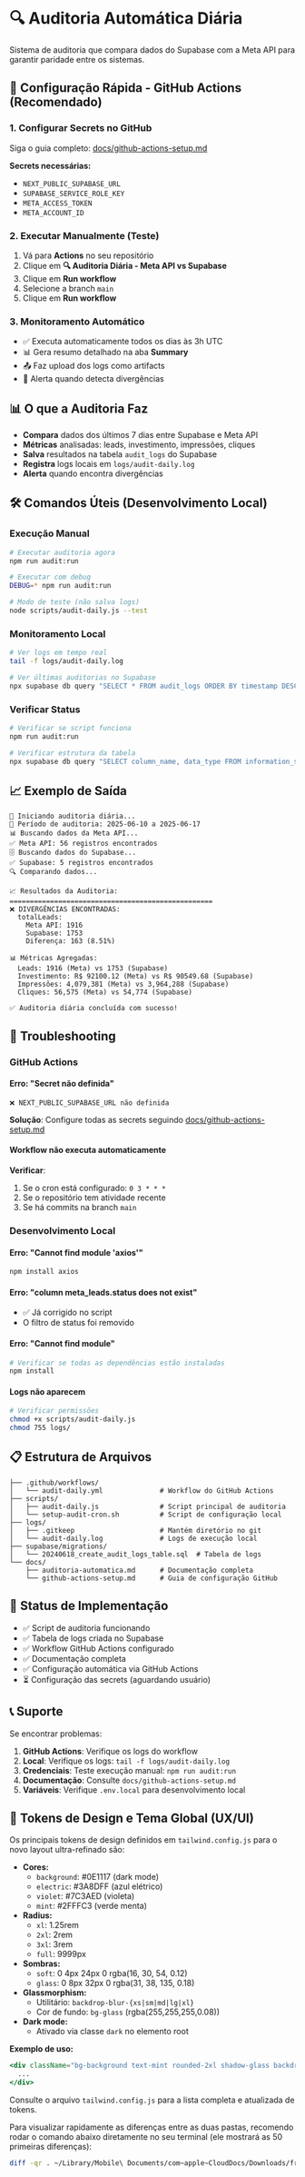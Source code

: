 # 🔍 Auditoria Automática Diária

Sistema de auditoria que compara dados do Supabase com a Meta API para garantir paridade entre os sistemas.

## 🚀 Configuração Rápida - GitHub Actions (Recomendado)

### 1. Configurar Secrets no GitHub
Siga o guia completo: [docs/github-actions-setup.md](docs/github-actions-setup.md)

**Secrets necessárias:**
- `NEXT_PUBLIC_SUPABASE_URL`
- `SUPABASE_SERVICE_ROLE_KEY`
- `META_ACCESS_TOKEN`
- `META_ACCOUNT_ID`

### 2. Executar Manualmente (Teste)
1. Vá para **Actions** no seu repositório
2. Clique em **🔍 Auditoria Diária - Meta API vs Supabase**
3. Clique em **Run workflow**
4. Selecione a branch `main`
5. Clique em **Run workflow**

### 3. Monitoramento Automático
- ✅ Executa automaticamente todos os dias às 3h UTC
- 📊 Gera resumo detalhado na aba **Summary**
- 📤 Faz upload dos logs como artifacts
- 🔔 Alerta quando detecta divergências

## 📊 O que a Auditoria Faz

- **Compara** dados dos últimos 7 dias entre Supabase e Meta API
- **Métricas** analisadas: leads, investimento, impressões, cliques
- **Salva** resultados na tabela `audit_logs` do Supabase
- **Registra** logs locais em `logs/audit-daily.log`
- **Alerta** quando encontra divergências

## 🛠️ Comandos Úteis (Desenvolvimento Local)

### Execução Manual
```bash
# Executar auditoria agora
npm run audit:run

# Executar com debug
DEBUG=* npm run audit:run

# Modo de teste (não salva logs)
node scripts/audit-daily.js --test
```

### Monitoramento Local
```bash
# Ver logs em tempo real
tail -f logs/audit-daily.log

# Ver últimas auditorias no Supabase
npx supabase db query "SELECT * FROM audit_logs ORDER BY timestamp DESC LIMIT 5;"
```

### Verificar Status
```bash
# Verificar se script funciona
npm run audit:run

# Verificar estrutura da tabela
npx supabase db query "SELECT column_name, data_type FROM information_schema.columns WHERE table_name = 'audit_logs';"
```

## 📈 Exemplo de Saída

```
🚀 Iniciando auditoria diária...
📅 Período de auditoria: 2025-06-10 a 2025-06-17
📊 Buscando dados da Meta API...
✅ Meta API: 56 registros encontrados
🗄️ Buscando dados do Supabase...
✅ Supabase: 5 registros encontrados
🔍 Comparando dados...

📈 Resultados da Auditoria:
==================================================
❌ DIVERGÊNCIAS ENCONTRADAS:
  totalLeads:
    Meta API: 1916
    Supabase: 1753
    Diferença: 163 (8.51%)

📊 Métricas Agregadas:
  Leads: 1916 (Meta) vs 1753 (Supabase)
  Investimento: R$ 92100.12 (Meta) vs R$ 90549.68 (Supabase)
  Impressões: 4,079,381 (Meta) vs 3,964,288 (Supabase)
  Cliques: 56,575 (Meta) vs 54,774 (Supabase)

✅ Auditoria diária concluída com sucesso!
```

## 🔧 Troubleshooting

### GitHub Actions

#### Erro: "Secret não definida"
```
❌ NEXT_PUBLIC_SUPABASE_URL não definida
```
**Solução**: Configure todas as secrets seguindo [docs/github-actions-setup.md](docs/github-actions-setup.md)

#### Workflow não executa automaticamente
**Verificar**:
1. Se o cron está configurado: `0 3 * * *`
2. Se o repositório tem atividade recente
3. Se há commits na branch `main`

### Desenvolvimento Local

#### Erro: "Cannot find module 'axios'"
```bash
npm install axios
```

#### Erro: "column meta_leads.status does not exist"
- ✅ Já corrigido no script
- O filtro de status foi removido

#### Erro: "Cannot find module"
```bash
# Verificar se todas as dependências estão instaladas
npm install
```

#### Logs não aparecem
```bash
# Verificar permissões
chmod +x scripts/audit-daily.js
chmod 755 logs/
```

## 📋 Estrutura de Arquivos

```
├── .github/workflows/
│   └── audit-daily.yml              # Workflow do GitHub Actions
├── scripts/
│   ├── audit-daily.js               # Script principal de auditoria
│   └── setup-audit-cron.sh          # Script de configuração local
├── logs/
│   ├── .gitkeep                     # Mantém diretório no git
│   └── audit-daily.log              # Logs de execução local
├── supabase/migrations/
│   └── 20240618_create_audit_logs_table.sql  # Tabela de logs
└── docs/
    ├── auditoria-automatica.md      # Documentação completa
    └── github-actions-setup.md      # Guia de configuração GitHub
```

## 🎯 Status de Implementação

- ✅ Script de auditoria funcionando
- ✅ Tabela de logs criada no Supabase
- ✅ Workflow GitHub Actions configurado
- ✅ Documentação completa
- ✅ Configuração automática via GitHub Actions
- ⏳ Configuração das secrets (aguardando usuário)

## 📞 Suporte

Se encontrar problemas:

1. **GitHub Actions**: Verifique os logs do workflow
2. **Local**: Verifique os logs: `tail -f logs/audit-daily.log`
3. **Credenciais**: Teste execução manual: `npm run audit:run`
4. **Documentação**: Consulte `docs/github-actions-setup.md`
5. **Variáveis**: Verifique `.env.local` para desenvolvimento local 

## 🎨 Tokens de Design e Tema Global (UX/UI)

Os principais tokens de design definidos em `tailwind.config.js` para o novo layout ultra-refinado são:

- **Cores:**
  - `background`: #0E1117 (dark mode)
  - `electric`: #3A8DFF (azul elétrico)
  - `violet`: #7C3AED (violeta)
  - `mint`: #2FFFC3 (verde menta)
- **Radius:**
  - `xl`: 1.25rem
  - `2xl`: 2rem
  - `3xl`: 3rem
  - `full`: 9999px
- **Sombras:**
  - `soft`: 0 4px 24px 0 rgba(16, 30, 54, 0.12)
  - `glass`: 0 8px 32px 0 rgba(31, 38, 135, 0.18)
- **Glassmorphism:**
  - Utilitário: `backdrop-blur-{xs|sm|md|lg|xl}`
  - Cor de fundo: `bg-glass` (rgba(255,255,255,0.08))
- **Dark mode:**
  - Ativado via classe `dark` no elemento root

**Exemplo de uso:**
```jsx
<div className="bg-background text-mint rounded-2xl shadow-glass backdrop-blur-lg bg-glass dark">
  ...
</div>
```

Consulte o arquivo `tailwind.config.js` para a lista completa e atualizada de tokens. 

Para visualizar rapidamente as diferenças entre as duas pastas, recomendo rodar o comando abaixo diretamente no seu terminal (ele mostrará as 50 primeiras diferenças):

```sh
diff -qr . ~/Library/Mobile\ Documents/com~apple~CloudDocs/Downloads/frontend-leads-main | head -n 50
``` 